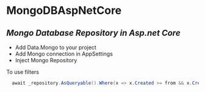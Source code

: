 # MongoDBAspNetCore
## _Mongo Database Repository in Asp.net Core_

 - Add Data.Mongo to your project
 - Add Mongo connection in AppSettings
 - Inject Mongo Repository

To use filters
```csharp
  await _repository.AsQueryable().Where(x => x.Created >= from && x.Created <= to);
```

